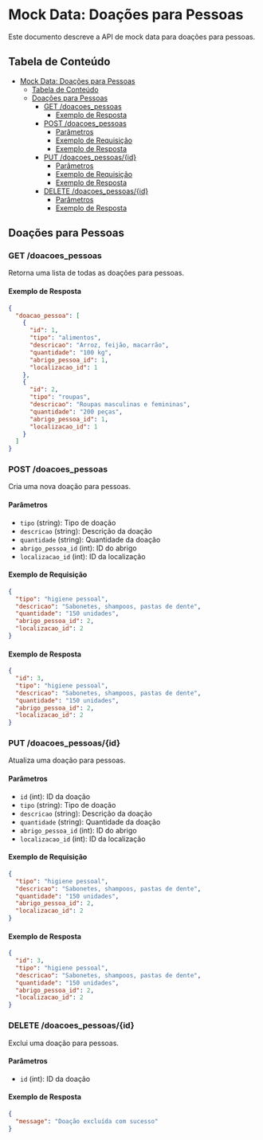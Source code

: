 # Mock Data: Doações para Pessoas

Este documento descreve a API de mock data para doações para pessoas.

## Tabela de Conteúdo

- [Mock Data: Doações para Pessoas](#mock-data-doações-para-pessoas)
  - [Tabela de Conteúdo](#tabela-de-conteúdo)
  - [Doações para Pessoas](#doações-para-pessoas)
    - [GET /doacoes\_pessoas](#get-doacoes_pessoas)
      - [Exemplo de Resposta](#exemplo-de-resposta)
    - [POST /doacoes\_pessoas](#post-doacoes_pessoas)
      - [Parâmetros](#parâmetros)
      - [Exemplo de Requisição](#exemplo-de-requisição)
      - [Exemplo de Resposta](#exemplo-de-resposta-1)
    - [PUT /doacoes\_pessoas/{id}](#put-doacoes_pessoasid)
      - [Parâmetros](#parâmetros-1)
      - [Exemplo de Requisição](#exemplo-de-requisição-1)
      - [Exemplo de Resposta](#exemplo-de-resposta-2)
    - [DELETE /doacoes\_pessoas/{id}](#delete-doacoes_pessoasid)
      - [Parâmetros](#parâmetros-2)
      - [Exemplo de Resposta](#exemplo-de-resposta-3)

## Doações para Pessoas

### GET /doacoes_pessoas
Retorna uma lista de todas as doações para pessoas.

#### Exemplo de Resposta
```json
{
  "doacao_pessoa": [
    {
      "id": 1,
      "tipo": "alimentos",
      "descricao": "Arroz, feijão, macarrão",
      "quantidade": "100 kg",
      "abrigo_pessoa_id": 1,
      "localizacao_id": 1
    },
    {
      "id": 2,
      "tipo": "roupas",
      "descricao": "Roupas masculinas e femininas",
      "quantidade": "200 peças",
      "abrigo_pessoa_id": 1,
      "localizacao_id": 1
    }
  ]
}
```

### POST /doacoes_pessoas
Cria uma nova doação para pessoas.

#### Parâmetros
- `tipo` (string): Tipo de doação
- `descricao` (string): Descrição da doação
- `quantidade` (string): Quantidade da doação
- `abrigo_pessoa_id` (int): ID do abrigo
- `localizacao_id` (int): ID da localização

#### Exemplo de Requisição
```json
{
  "tipo": "higiene pessoal",
  "descricao": "Sabonetes, shampoos, pastas de dente",
  "quantidade": "150 unidades",
  "abrigo_pessoa_id": 2,
  "localizacao_id": 2
}
```

#### Exemplo de Resposta
```json
{
  "id": 3,
  "tipo": "higiene pessoal",
  "descricao": "Sabonetes, shampoos, pastas de dente",
  "quantidade": "150 unidades",
  "abrigo_pessoa_id": 2,
  "localizacao_id": 2
}
```

### PUT /doacoes_pessoas/{id}
Atualiza uma doação para pessoas.

#### Parâmetros
- `id` (int): ID da doação
- `tipo` (string): Tipo de doação
- `descricao` (string): Descrição da doação
- `quantidade` (string): Quantidade da doação
- `abrigo_pessoa_id` (int): ID do abrigo
- `localizacao_id` (int): ID da localização

#### Exemplo de Requisição
```json
{
  "tipo": "higiene pessoal",
  "descricao": "Sabonetes, shampoos, pastas de dente",
  "quantidade": "150 unidades",
  "abrigo_pessoa_id": 2,
  "localizacao_id": 2
}
```

#### Exemplo de Resposta
```json
{
  "id": 3,
  "tipo": "higiene pessoal",
  "descricao": "Sabonetes, shampoos, pastas de dente",
  "quantidade": "150 unidades",
  "abrigo_pessoa_id": 2,
  "localizacao_id": 2
}
```

### DELETE /doacoes_pessoas/{id}
Exclui uma doação para pessoas.

#### Parâmetros
- `id` (int): ID da doação

#### Exemplo de Resposta
```json
{
  "message": "Doação excluída com sucesso"
}
```

